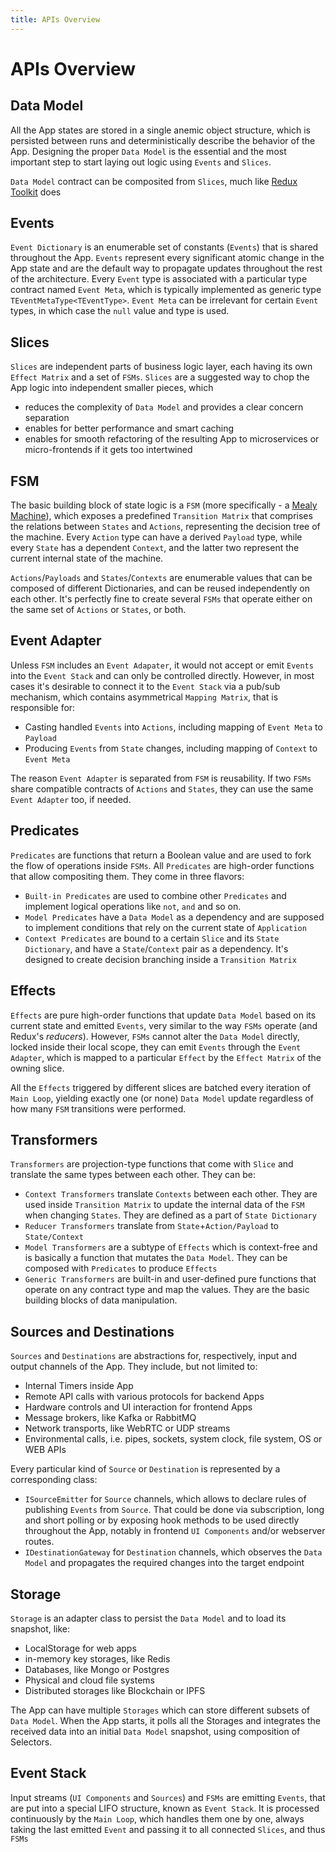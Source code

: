```yaml
---
title: APIs Overview
---
```


# APIs Overview

## Data Model

All the App states are stored in a single anemic object structure, which is persisted between runs and deterministically
describe the behavior of the App. Designing the proper `Data Model` is the essential and the most important step to
start laying out logic using `Events` and `Slices`.

`Data Model` contract can be composited from `Slices`, much like [Redux Toolkit](https://redux-toolkit.js.org/) does

## Events

`Event Dictionary` is an enumerable set of constants (`Events`) that is shared throughout the App. `Events` represent
every significant atomic change in the App state and are the default way to propagate updates throughout the rest of the
architecture. Every `Event` type is associated with a particular type contract named `Event Meta`, which is typically
implemented as generic type `TEventMetaType<TEventType>`. `Event Meta` can be irrelevant for certain `Event` types, in
which case the `null` value and type is used.

## Slices

`Slices` are independent parts of business logic layer, each having its own `Effect Matrix` and a set
of `FSMs`. `Slices` are a suggested way to chop the App logic into independent smaller pieces, which

-   reduces the complexity of `Data Model` and provides a clear concern separation
-   enables for better performance and smart caching
-   enables for smooth refactoring of the resulting App to microservices or micro-frontends if it gets too intertwined

## FSM

The basic building block of state logic is a `FSM` (more specifically -
a [Mealy Machine](https://en.wikipedia.org/wiki/Mealy_machine)), which exposes a predefined `Transition Matrix` that
comprises the relations between `States` and `Actions`, representing the decision tree of the machine. Every `Action`
type can have a derived `Payload` type, while every `State` has a dependent `Context`, and the latter two represent the
current internal state of the machine.

`Actions`/`Payloads` and `States`/`Contexts` are enumerable values that can be composed of different Dictionaries, and
can be reused independently on each other. It's perfectly fine to create several `FSMs` that operate either on the same
set of `Actions` or `States`, or both.

## Event Adapter

Unless `FSM` includes an `Event Adapater`, it would not accept or emit `Events` into the `Event Stack` and can only be
controlled directly. However, in most cases it's desirable to connect it to the `Event Stack` via a pub/sub mechanism,
which contains asymmetrical `Mapping Matrix`, that is responsible for:

-   Casting handled `Events` into `Actions`, including mapping of `Event Meta` to `Payload`
-   Producing `Events` from `State` changes, including mapping of `Context` to `Event Meta`

The reason `Event Adapter` is separated from `FSM` is reusability. If two `FSMs` share compatible contracts of `Actions`
and `States`, they can use the same `Event Adapter` too, if needed.

## Predicates

`Predicates` are functions that return a Boolean value and are used to fork the flow of operations inside `FSMs`.
All `Predicates` are high-order functions that allow compositing them. They come in three flavors:

-   `Built-in Predicates` are used to combine other `Predicates` and implement logical operations like `not`, `and` and so
    on.
-   `Model Predicates` have a `Data Model` as a dependency and are supposed to implement conditions that rely on the
    current state of `Application`
-   `Context Predicates` are bound to a certain `Slice` and its `State Dictionary`, and have a `State`/`Context` pair as a
    dependency. It's designed to create decision branching inside a `Transition Matrix`

## Effects

`Effects` are pure high-order functions that update `Data Model` based on its current state and emitted `Events`, very
similar to the way `FSMs` operate (and Redux's _reducers_). However, `FSMs` cannot alter the `Data Model` directly,
locked inside their local scope, they can emit `Events` through the `Event Adapter`, which is mapped to a
particular `Effect` by the `Effect Matrix` of the owning slice.

All the `Effects` triggered by different slices are batched every iteration of `Main Loop`, yielding exactly one (or
none) `Data Model` update regardless of how many `FSM` transitions were performed.

## Transformers

`Transformers` are projection-type functions that come with `Slice` and translate the same types between each other.
They can be:

-   `Context Transformers` translate `Contexts` between each other. They are used inside `Transition Matrix` to update the
    internal data of the `FSM` when changing `States`. They are defined as a part of `State Dictionary`
-   `Reducer Transformers` translate from `State`+`Action/Payload` to `State/Context`
-   `Model Transformers` are a subtype of `Effects` which is context-free and is basically a function that mutates
    the `Data Model`. They can be composed with `Predicates` to produce `Effects`
-   `Generic Transformers` are built-in and user-defined pure functions that operate on any contract type and map the
    values. They are the basic building blocks of data manipulation.

## Sources and Destinations

`Sources` and `Destinations` are abstractions for, respectively, input and output channels of the App. They include, but
not limited to:

-   Internal Timers inside App
-   Remote API calls with various protocols for backend Apps
-   Hardware controls and UI interaction for frontend Apps
-   Message brokers, like Kafka or RabbitMQ
-   Network transports, like WebRTC or UDP streams
-   Environmental calls, i.e. pipes, sockets, system clock, file system, OS or WEB APIs

Every particular kind of `Source` or `Destination` is represented by a corresponding class:

-   `ISourceEmitter` for `Source` channels, which allows to declare rules of publishing `Events` from `Source`. That could
    be done via subscription, long and short polling or by exposing hook methods to be used directly throughout the App,
    notably in frontend `UI Components` and/or webserver routes.
-   `IDestinationGateway` for `Destination` channels, which observes the `Data Model` and propagates the required changes
    into the target endpoint

## Storage

`Storage` is an adapter class to persist the `Data Model` and to load its snapshot, like:

-   LocalStorage for web apps
-   in-memory key storages, like Redis
-   Databases, like Mongo or Postgres
-   Physical and cloud file systems
-   Distributed storages like Blockchain or IPFS

The App can have multiple `Storages` which can store different subsets of `Data Model`. When the App starts, it polls
all the Storages and integrates the received data into an initial `Data Model` snapshot, using composition of Selectors.

## Event Stack

Input streams (`UI Components` and `Sources`) and `FSMs` are emitting `Events`, that are put into a special LIFO
structure, known as `Event Stack`. It is processed continuously by the `Main Loop`, which handles them one by one,
always taking the last emitted `Event` and passing it to all connected `Slices`, and thus `FSMs`
